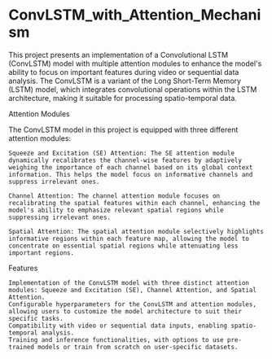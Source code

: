 # ConvLSTM_with_Attention_Mechanism
This project presents an implementation of a Convolutional LSTM (ConvLSTM) model with multiple attention modules to enhance the model's ability to focus on important features during video or sequential data analysis. The ConvLSTM is a variant of the Long Short-Term Memory (LSTM) model, which integrates convolutional operations within the LSTM architecture, making it suitable for processing spatio-temporal data.

Attention Modules

The ConvLSTM model in this project is equipped with three different attention modules:

    Squeeze and Excitation (SE) Attention: The SE attention module dynamically recalibrates the channel-wise features by adaptively weighing the importance of each channel based on its global context information. This helps the model focus on informative channels and suppress irrelevant ones.

    Channel Attention: The channel attention module focuses on recalibrating the spatial features within each channel, enhancing the model's ability to emphasize relevant spatial regions while suppressing irrelevant ones.

    Spatial Attention: The spatial attention module selectively highlights informative regions within each feature map, allowing the model to concentrate on essential spatial regions while attenuating less important regions.

Features

    Implementation of the ConvLSTM model with three distinct attention modules: Squeeze and Excitation (SE), Channel Attention, and Spatial Attention.
    Configurable hyperparameters for the ConvLSTM and attention modules, allowing users to customize the model architecture to suit their specific tasks.
    Compatibility with video or sequential data inputs, enabling spatio-temporal analysis.
    Training and inference functionalities, with options to use pre-trained models or train from scratch on user-specific datasets.
